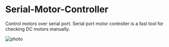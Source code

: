 # Serial-Motor-Controller
Control motors over serial port. Serial port motor controller is a fast tool for checking DC motors manually.


![photo](https://user-images.githubusercontent.com/14304452/44938178-1fe6f580-ad32-11e8-9840-192c2c37ae35.PNG)
